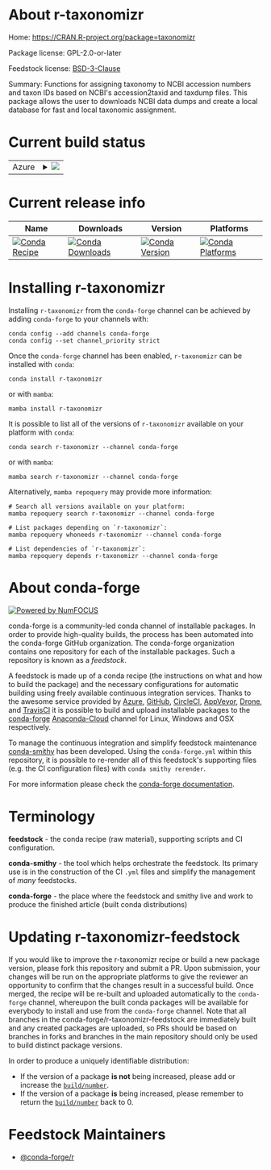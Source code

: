 About r-taxonomizr
==================

Home: https://CRAN.R-project.org/package=taxonomizr

Package license: GPL-2.0-or-later

Feedstock license: [BSD-3-Clause](https://github.com/conda-forge/r-taxonomizr-feedstock/blob/main/LICENSE.txt)

Summary: Functions for assigning taxonomy to NCBI accession numbers and taxon IDs based on NCBI's accession2taxid and taxdump files. This package allows the user to downloads NCBI data dumps and create a local database for fast and local taxonomic assignment.

Current build status
====================


<table>
    
  <tr>
    <td>Azure</td>
    <td>
      <details>
        <summary>
          <a href="https://dev.azure.com/conda-forge/feedstock-builds/_build/latest?definitionId=12671&branchName=main">
            <img src="https://dev.azure.com/conda-forge/feedstock-builds/_apis/build/status/r-taxonomizr-feedstock?branchName=main">
          </a>
        </summary>
        <table>
          <thead><tr><th>Variant</th><th>Status</th></tr></thead>
          <tbody><tr>
              <td>linux_64_r_base4.1</td>
              <td>
                <a href="https://dev.azure.com/conda-forge/feedstock-builds/_build/latest?definitionId=12671&branchName=main">
                  <img src="https://dev.azure.com/conda-forge/feedstock-builds/_apis/build/status/r-taxonomizr-feedstock?branchName=main&jobName=linux&configuration=linux_64_r_base4.1" alt="variant">
                </a>
              </td>
            </tr><tr>
              <td>linux_64_r_base4.2</td>
              <td>
                <a href="https://dev.azure.com/conda-forge/feedstock-builds/_build/latest?definitionId=12671&branchName=main">
                  <img src="https://dev.azure.com/conda-forge/feedstock-builds/_apis/build/status/r-taxonomizr-feedstock?branchName=main&jobName=linux&configuration=linux_64_r_base4.2" alt="variant">
                </a>
              </td>
            </tr><tr>
              <td>osx_64_r_base4.1</td>
              <td>
                <a href="https://dev.azure.com/conda-forge/feedstock-builds/_build/latest?definitionId=12671&branchName=main">
                  <img src="https://dev.azure.com/conda-forge/feedstock-builds/_apis/build/status/r-taxonomizr-feedstock?branchName=main&jobName=osx&configuration=osx_64_r_base4.1" alt="variant">
                </a>
              </td>
            </tr><tr>
              <td>osx_64_r_base4.2</td>
              <td>
                <a href="https://dev.azure.com/conda-forge/feedstock-builds/_build/latest?definitionId=12671&branchName=main">
                  <img src="https://dev.azure.com/conda-forge/feedstock-builds/_apis/build/status/r-taxonomizr-feedstock?branchName=main&jobName=osx&configuration=osx_64_r_base4.2" alt="variant">
                </a>
              </td>
            </tr><tr>
              <td>win_64</td>
              <td>
                <a href="https://dev.azure.com/conda-forge/feedstock-builds/_build/latest?definitionId=12671&branchName=main">
                  <img src="https://dev.azure.com/conda-forge/feedstock-builds/_apis/build/status/r-taxonomizr-feedstock?branchName=main&jobName=win&configuration=win_64_" alt="variant">
                </a>
              </td>
            </tr>
          </tbody>
        </table>
      </details>
    </td>
  </tr>
</table>

Current release info
====================

| Name | Downloads | Version | Platforms |
| --- | --- | --- | --- |
| [![Conda Recipe](https://img.shields.io/badge/recipe-r--taxonomizr-green.svg)](https://anaconda.org/conda-forge/r-taxonomizr) | [![Conda Downloads](https://img.shields.io/conda/dn/conda-forge/r-taxonomizr.svg)](https://anaconda.org/conda-forge/r-taxonomizr) | [![Conda Version](https://img.shields.io/conda/vn/conda-forge/r-taxonomizr.svg)](https://anaconda.org/conda-forge/r-taxonomizr) | [![Conda Platforms](https://img.shields.io/conda/pn/conda-forge/r-taxonomizr.svg)](https://anaconda.org/conda-forge/r-taxonomizr) |

Installing r-taxonomizr
=======================

Installing `r-taxonomizr` from the `conda-forge` channel can be achieved by adding `conda-forge` to your channels with:

```
conda config --add channels conda-forge
conda config --set channel_priority strict
```

Once the `conda-forge` channel has been enabled, `r-taxonomizr` can be installed with `conda`:

```
conda install r-taxonomizr
```

or with `mamba`:

```
mamba install r-taxonomizr
```

It is possible to list all of the versions of `r-taxonomizr` available on your platform with `conda`:

```
conda search r-taxonomizr --channel conda-forge
```

or with `mamba`:

```
mamba search r-taxonomizr --channel conda-forge
```

Alternatively, `mamba repoquery` may provide more information:

```
# Search all versions available on your platform:
mamba repoquery search r-taxonomizr --channel conda-forge

# List packages depending on `r-taxonomizr`:
mamba repoquery whoneeds r-taxonomizr --channel conda-forge

# List dependencies of `r-taxonomizr`:
mamba repoquery depends r-taxonomizr --channel conda-forge
```


About conda-forge
=================

[![Powered by
NumFOCUS](https://img.shields.io/badge/powered%20by-NumFOCUS-orange.svg?style=flat&colorA=E1523D&colorB=007D8A)](https://numfocus.org)

conda-forge is a community-led conda channel of installable packages.
In order to provide high-quality builds, the process has been automated into the
conda-forge GitHub organization. The conda-forge organization contains one repository
for each of the installable packages. Such a repository is known as a *feedstock*.

A feedstock is made up of a conda recipe (the instructions on what and how to build
the package) and the necessary configurations for automatic building using freely
available continuous integration services. Thanks to the awesome service provided by
[Azure](https://azure.microsoft.com/en-us/services/devops/), [GitHub](https://github.com/),
[CircleCI](https://circleci.com/), [AppVeyor](https://www.appveyor.com/),
[Drone](https://cloud.drone.io/welcome), and [TravisCI](https://travis-ci.com/)
it is possible to build and upload installable packages to the
[conda-forge](https://anaconda.org/conda-forge) [Anaconda-Cloud](https://anaconda.org/)
channel for Linux, Windows and OSX respectively.

To manage the continuous integration and simplify feedstock maintenance
[conda-smithy](https://github.com/conda-forge/conda-smithy) has been developed.
Using the ``conda-forge.yml`` within this repository, it is possible to re-render all of
this feedstock's supporting files (e.g. the CI configuration files) with ``conda smithy rerender``.

For more information please check the [conda-forge documentation](https://conda-forge.org/docs/).

Terminology
===========

**feedstock** - the conda recipe (raw material), supporting scripts and CI configuration.

**conda-smithy** - the tool which helps orchestrate the feedstock.
                   Its primary use is in the construction of the CI ``.yml`` files
                   and simplify the management of *many* feedstocks.

**conda-forge** - the place where the feedstock and smithy live and work to
                  produce the finished article (built conda distributions)


Updating r-taxonomizr-feedstock
===============================

If you would like to improve the r-taxonomizr recipe or build a new
package version, please fork this repository and submit a PR. Upon submission,
your changes will be run on the appropriate platforms to give the reviewer an
opportunity to confirm that the changes result in a successful build. Once
merged, the recipe will be re-built and uploaded automatically to the
`conda-forge` channel, whereupon the built conda packages will be available for
everybody to install and use from the `conda-forge` channel.
Note that all branches in the conda-forge/r-taxonomizr-feedstock are
immediately built and any created packages are uploaded, so PRs should be based
on branches in forks and branches in the main repository should only be used to
build distinct package versions.

In order to produce a uniquely identifiable distribution:
 * If the version of a package **is not** being increased, please add or increase
   the [``build/number``](https://docs.conda.io/projects/conda-build/en/latest/resources/define-metadata.html#build-number-and-string).
 * If the version of a package **is** being increased, please remember to return
   the [``build/number``](https://docs.conda.io/projects/conda-build/en/latest/resources/define-metadata.html#build-number-and-string)
   back to 0.

Feedstock Maintainers
=====================

* [@conda-forge/r](https://github.com/conda-forge/r/)

